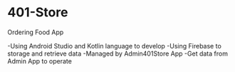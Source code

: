 # 401-Store
Ordering Food App

-Using Android Studio and Kotlin language to develop
-Using Firebase to storage and retrieve data
-Managed by Admin401Store App
-Get data from Admin App to operate
